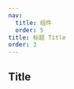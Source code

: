 ```yaml
---
nav:
  title: 组件
  order: 5
title: 标题 Title
order: 3
---
```


## Title

<code src="./index.tsx" ></code>
